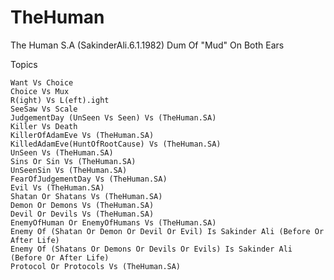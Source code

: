# TheHuman
The Human S.A (SakinderAli.6.1.1982) Dum Of "Mud" On Both Ears

Topics

    Want Vs Choice
    Choice Vs Mux
    R(ight) Vs L(eft).ight
    SeeSaw Vs Scale
    JudgementDay (UnSeen Vs Seen) Vs (TheHuman.SA)
    Killer Vs Death
    KillerOfAdamEve Vs (TheHuman.SA)
    KilledAdamEve(HuntOfRootCause) Vs (TheHuman.SA)
    UnSeen Vs (TheHuman.SA)
    Sins Or Sin Vs (TheHuman.SA)
    UnSeenSin Vs (TheHuman.SA)
    FearOfJudgementDay Vs (TheHuman.SA)
    Evil Vs (TheHuman.SA)
    Shatan Or Shatans Vs (TheHuman.SA)
    Demon Or Demons Vs (TheHuman.SA)
    Devil Or Devils Vs (TheHuman.SA)
    EnemyOfHuman Or EnemyOfHumans Vs (TheHuman.SA)
    Enemy Of (Shatan Or Demon Or Devil Or Evil) Is Sakinder Ali (Before Or After Life)
    Enemy Of (Shatans Or Demons Or Devils Or Evils) Is Sakinder Ali (Before Or After Life)
    Protocol Or Protocols Vs (TheHuman.SA)
